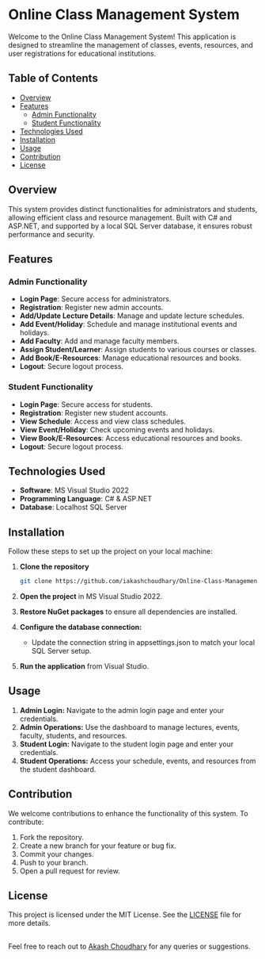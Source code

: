 # Online Class Management System

Welcome to the Online Class Management System! This application is designed to streamline the management of classes, events, resources, and user registrations for educational institutions.

## Table of Contents

- [Overview](#overview)
- [Features](#features)
  - [Admin Functionality](#admin-functionality)
  - [Student Functionality](#student-functionality)
- [Technologies Used](#technologies-used)
- [Installation](#installation)
- [Usage](#usage)
- [Contribution](#contribution)
- [License](#license)

## Overview

This system provides distinct functionalities for administrators and students, allowing efficient class and resource management. Built with C# and ASP.NET, and supported by a local SQL Server database, it ensures robust performance and security.

## Features

### Admin Functionality

- **Login Page**: Secure access for administrators.
- **Registration**: Register new admin accounts.
- **Add/Update Lecture Details**: Manage and update lecture schedules.
- **Add Event/Holiday**: Schedule and manage institutional events and holidays.
- **Add Faculty**: Add and manage faculty members.
- **Assign Student/Learner**: Assign students to various courses or classes.
- **Add Book/E-Resources**: Manage educational resources and books.
- **Logout**: Secure logout process.

### Student Functionality

- **Login Page**: Secure access for students.
- **Registration**: Register new student accounts.
- **View Schedule**: Access and view class schedules.
- **View Event/Holiday**: Check upcoming events and holidays.
- **View Book/E-Resources**: Access educational resources and books.
- **Logout**: Secure logout process.

## Technologies Used

- **Software**: MS Visual Studio 2022
- **Programming Language**: C# & ASP.NET
- **Database**: Localhost SQL Server

## Installation

Follow these steps to set up the project on your local machine:

1. **Clone the repository**

   ```bash
   git clone https://github.com/iakashchoudhary/Online-Class-Management-System.git

2. **Open the project** in MS Visual Studio 2022.

3. **Restore NuGet packages** to ensure all dependencies are installed.

4. **Configure the database connection:**

   - Update the connection string in appsettings.json to match your local SQL Server setup.

5. **Run the application** from Visual Studio.

## Usage

1. **Admin Login:** Navigate to the admin login page and enter your credentials.
2. **Admin Operations:** Use the dashboard to manage lectures, events, faculty, students, and resources.
3. **Student Login:** Navigate to the student login page and enter your credentials.
4. **Student Operations:** Access your schedule, events, and resources from the student dashboard.

## Contribution

We welcome contributions to enhance the functionality of this system. To contribute:

   1. Fork the repository.
   2. Create a new branch for your feature or bug fix.
   3. Commit your changes.
   4. Push to your branch.
   5. Open a pull request for review.

## License

This project is licensed under the MIT License. See the [LICENSE](LICENSE) file for more details.

## 

Feel free to reach out to [Akash Choudhary](https://www.linkedin.com/in/iakashchoudhary/) for any queries or suggestions.
